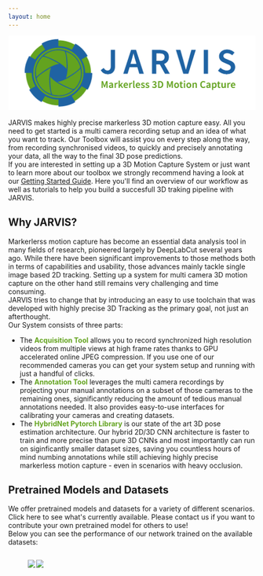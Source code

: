 ```yaml
---
layout: home
---
```


![Alt Text](docs/assets/banner_new_new.png)


JARVIS makes highly precise markerless 3D motion capture easy. All you need to get started is a multi camera recording setup and an idea of what you want to track.
Our Toolbox will assist you on every step along the way, from recording synchronised videos, to quickly and precisely annotating your data,
all the way to the final 3D pose predictions.\
If you are interested in setting up a 3D Motion Capture System or just want to learn more about our toolbox we strongly recommend having a look at our
[Getting Started Guide](gettingstarted.md). Here you'll find an overview of our workflow as well as tutorials to help you build a succesfull 3D traking pipeline with JARVIS.

## Why JARVIS?
Markerlerss motion capture has become an essential data analysis tool in many fields of research, pioneered largely by DeepLabCut several years ago.
While there have been significant improvements to those methods both in terms of capabilities and usability, those advances mainly tackle single image based
2D tracking. Setting up a system for multi camera 3D motion capture on the other hand still remains very challenging and time consuming.\
JARVIS tries to change that by introducing an easy to use toolchain that was developed with highly precise 3D Tracking as the primary goal, not just an afterthought.\
Our System consists of three parts:
- The <span style="color:#63a31f">**Acquisition Tool**</span> allows you to record synchronized high resolution videos from multiple views at high frame rates thanks to GPU accelerated online JPEG compression. If you use one of our recommended cameras you can get your system setup and running with just a handful of clicks.
- The <span style="color:#63a31f">**Annotation Tool**</span> leverages the multi camera recordings by projecting your manual annotations on a subset of those cameras to the remaining ones, significantly reducing the amount of tedious manual annotations needed. It also provides easy-to-use interfaces for calibrating your cameras
  and creating datasets.
- The <span style="color:#63a31f">**HybridNet Pytorch Library**</span> is our state of the art 3D pose estimation architecture. Our hybrid 2D/3D CNN architecture is faster to train and more precise than pure 3D CNNs and most importantly can run on siginficantly smaller dataset sizes, saving you countless hours of mind numbing annotations while still achieving highly precise markerless motion capture - even in scenarios with heavy occlusion.

## Pretrained Models and Datasets
We offer pretrained models and datasets for a variety of different scenarios. Click here to see what's currently available. Please contact us if you want to contribute your own pretrained model for others to use!\
Below you can see the performance of our network trained on the available datasets:

<figure class="half" style="display:flex">
<p float="left">
    <img width="48%" align="left" src="docs/assets/monkey_hand.gif">
    <img width="48%" align="right" src="docs/assets/monkey_hand.gif">
</p>
</figure>
